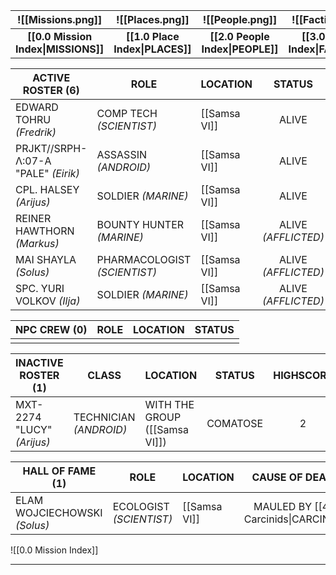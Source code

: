 
|          ![[Missions.png]]          |         ![[Places.png]]         |         ![[People.png]]          |          ![[Factions.png]]          |         ![[Threats.png]]          |
| :---------------------------------: | :-----------------------------: | :------------------------------: | :---------------------------------: | :-------------------------------: |
| **[[0.0 Mission Index\|MISSIONS]]** | **[[1.0 Place Index\|PLACES]]** | **[[2.0 People Index\|PEOPLE]]** | **[[3.0 Faction Index\|FACTIONS]]** | **[[4.0 Threat Index\|THREATS]]** |

| **ACTIVE ROSTER (6)**               | **ROLE**                     | **LOCATION** |       **STATUS**       | **HIGHSCORE** |
| ----------------------------------- | ---------------------------- | ------------ | :--------------------: | :-----------: |
| EDWARD TOHRU *(Fredrik)*            | COMP TECH *(SCIENTIST)*      | [[Samsa VI]] |         ALIVE          |       2       |
| PRJKT//SRPH-Λ:07-A "PALE" *(Eirik)* | ASSASSIN *(ANDROID)*         | [[Samsa VI]] |         ALIVE          |       2       |
| CPL. HALSEY *(Arijus)*              | SOLDIER *(MARINE)*           | [[Samsa VI]] |         ALIVE          |       2       |
| REINER HAWTHORN *(Markus)*          | BOUNTY HUNTER *(MARINE)*     | [[Samsa VI]] | ALIVE<br>*(AFFLICTED)* |       2       |
| MAI SHAYLA *(Solus)*                | PHARMACOLOGIST *(SCIENTIST)* | [[Samsa VI]] | ALIVE<br>*(AFFLICTED)* |       1       |
| SPC. YURI VOLKOV *(Ilja)*           | SOLDIER *(MARINE)*           | [[Samsa VI]] | ALIVE<br>*(AFFLICTED)* |       2       |

| **NPC CREW (0)** | **ROLE** | **LOCATION** | **STATUS** |
| ---------------- | -------- | ------------ | :--------: |
|                  |          |              |            |

| **INACTIVE ROSTER (1)**    | **CLASS**              | **LOCATION**                  | **STATUS** | **HIGHSCORE** |
| -------------------------- | ---------------------- | ----------------------------- | :--------: | :-----------: |
| MXT-2274 "LUCY" *(Arijus)* | TECHNICIAN *(ANDROID)* | WITH THE GROUP ([[Samsa VI]]) |  COMATOSE  |       2       |

| **HALL OF FAME (1)**         | **ROLE**                | **LOCATION** |          **CAUSE OF DEATH**           | **HIGHSCORE** |
| ---------------------------- | ----------------------- | ------------ | :-----------------------------------: | :-----------: |
| ELAM WOJCIECHOWSKI *(Solus)* | ECOLOGIST *(SCIENTIST)* | [[Samsa VI]] | MAULED BY [[4.1 Carcinids\|CARCINID]] |       0       |

![[0.0 Mission Index]]

---
